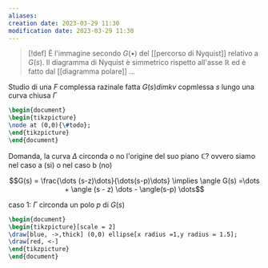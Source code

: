 ```yaml
---
aliases: 
creation date: 2023-03-29 11:30
modification date: 2023-03-29 11:30
---
```


> [!def]
> È l'immagine secondo $G(\bullet)$ del [[percorso di Nyquist]] relativo a $G(s)$.
> Il diagramma di Nyquist è simmetrico rispetto all'asse $\mathbb{R}$ ed è fatto dal [[diagramma polare]] ...



Studio di una $F$ complessa razinale fatta $G(s) di mkv$ copmlessa $s$ lungo una curva chiusa $\Gamma$
```tikz
\begin{document}
\begin{tikzpicture}
\node at (0,0){\#todo};
\end{tikzpicture}
\end{document}
```
Domanda, la curva $\Delta$ circonda o no l'origine del suo piano $\mathbb{C}$? ovvero siamo nel caso a (si) o nel caso b (no)

$$G(s) = \frac{\dots (s-z)\dots}{\dots(s-p)\dots} \implies \angle G(s) =\dots + \angle (s - z) \dots - \angle(s-p) \dots$$

caso 1: $\Gamma$ circonda un polo $p$ di $G(s)$

```tikz
\begin{document}
\begin{tikzpicture}[scale = 2]
\draw[blue, ->,thick] (0,0) ellipse[x radius =1,y radius = 1.5];
\draw[red, <-]
\end{tikzpicture}
\end{document}
```

